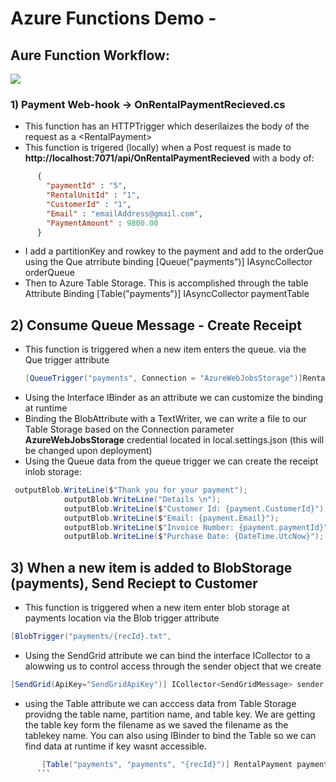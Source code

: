 # Azure Functions Demo - 
## Aure Function Workflow: 
![](https://krevaas.com/flow.png)

### 1) Payment Web-hook -> OnRentalPaymentRecieved.cs
* This function has an HTTPTrigger which deserilaizes the body of the request as a \<RentalPayment\> 
* This function is trigered (locally) when a Post request is made to **http://localhost:7071/api/OnRentalPaymentRecieved** with a body of:
```json
      {
        "paymentId" : "5",
        "RentalUnitId" : "1",
        "CustomerId" : "1",
        "Email" : "emailAddress@gmail.com",
        "PaymentAmount" : 9800.00
      }
 ```
* I add a partitionKey and rowkey to the payment and add to the orderQue using the Que atrribute binding [Queue("payments")] IAsyncCollector<RentalPayment> orderQueue
* Then to Azure Table Storage. This is accomplished through the table Attribute Binding [Table("payments")] IAsyncCollector<RentalPayment> paymentTable
      
## 2) Consume Queue Message - Create Receipt 
* This function is triggered when a new item enters the queue.  via the Que trigger attribute
     ```C#
     [QueueTrigger("payments", Connection = "AzureWebJobsStorage")]RentalPayment payment
    ```
* Using the Interface IBinder as an attribute we can customize the binding at runtime 
* Binding the BlobAttribute with a TextWriter, we can write a file to our Table Storage based on the Connection parameter **AzureWebJobsStorage** credential located in local.settings.json (this will be changed upon deployment) 
* Using the Queue data from the queue trigger we can create the receipt inlob storage:
``` C#
 outputBlob.WriteLine($"Thank you for your payment");
            outputBlob.WriteLine("Details \n");
            outputBlob.WriteLine($"Customer Id: {payment.CustomerId}");
            outputBlob.WriteLine($"Email: {payment.Email}");
            outputBlob.WriteLine($"Invoice Number: {payment.paymentId}");
            outputBlob.WriteLine($"Purchase Date: {DateTime.UtcNow}");
```
## 3) When a new item is added to BlobStorage (payments), Send Reciept to Customer 
* This function is triggered when a new item enter blob storage at payments location via the Blob trigger attribute
``` c#
[BlobTrigger("payments/{recId}.txt",
```
* Using the SendGrid attribute we can bind the interface ICollector to a <SendGridMessage> alowwing us to control access through the sender object that we create 
``` c#
[SendGrid(ApiKey="SendGridApiKey")] ICollector<SendGridMessage> sender
```
* using the Table attribute we can acccess data from Table Storage providng the table name, partition name, and table key.  We are getting the table key form the filename as we saved the filename as the tablekey name.  You can also using IBinder to bind the Table so we can find data at runtime if key wasnt accessible. 
``` c#
       [Table("payments", "payments", "{recId}")] RentalPayment payment,
      ```

